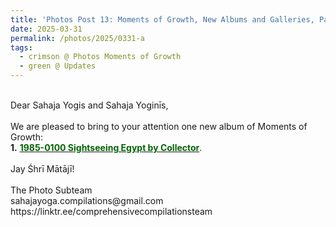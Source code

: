 ```yaml
---
title: 'Photos Post 13: Moments of Growth, New Albums and Galleries, Part 35'
date: 2025-03-31
permalink: /photos/2025/0331-a
tags:
  - crimson @ Photos Moments of Growth
  - green @ Updates
---
```


<p>
<br>
Dear Sahaja Yogis and Sahaja Yoginīs,<br>
<br>
We are pleased to bring to your attention one new album of Moments of Growth:<br>
<b>1.</b> <a href="https://imageevent.com/sahaja/momentsofgrowth/19850100sightseeingegypt"><font color="DarkGreen"><b>1985-0100 Sightseeing Egypt by Collector</b></font></a>.<br>
<br>
Jay Śhrī Mātājī!<br>
<br>
The Photo Subteam<br>
sahajayoga.compilations@gmail.com<br>
https://linktr.ee/comprehensivecompilationsteam<br>
</p>